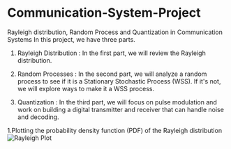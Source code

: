 # Communication-System-Project
Rayleigh distribution, Random Process and Quantization in Communication Systems
 In this project, we have three parts. 

1. Rayleigh Distribution : In the first part, we will review the Rayleigh distribution.

2. Random Processes : In the second part, we will analyze a random process to see if it is a Stationary Stochastic Process (WSS). If it's not, we will explore ways to make it a WSS process.

3. Quantization : In the third part, we will focus on pulse modulation and work on building a digital transmitter and receiver that can handle noise and decoding.

1.Plotting the probability density function (PDF) of the Rayleigh distribution
![Rayleigh Plot](./rayleighPDF.png)
